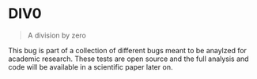 # DIV0 
> A division by zero 

This bug is part of a collection of different bugs meant to be anaylzed for academic research. 
These tests are open source and the full analysis and code will be available in a scientific paper later on.
